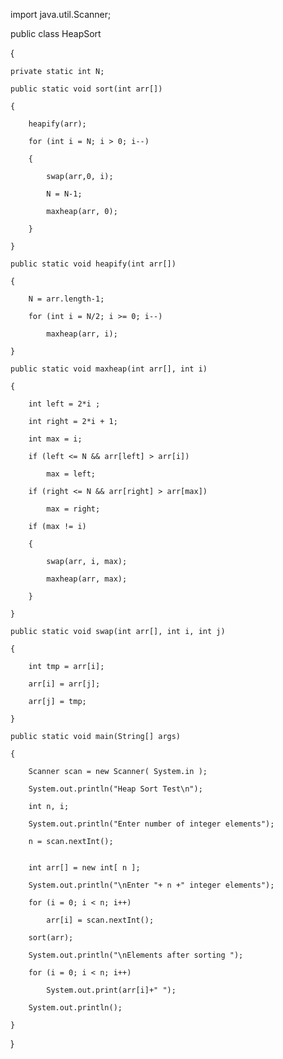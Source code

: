 import java.util.Scanner;
 
public class HeapSort 

{    
    
    private static int N;
    
    public static void sort(int arr[])
    
    {       
        
        heapify(arr);        
        
        for (int i = N; i > 0; i--)
        
        {
            
            swap(arr,0, i);
            
            N = N-1;
            
            maxheap(arr, 0);
        
        }
    
    }     
    
    public static void heapify(int arr[])
    
    {
        
        N = arr.length-1;
        
        for (int i = N/2; i >= 0; i--)
            
            maxheap(arr, i);        
    
    }
            
    public static void maxheap(int arr[], int i)
    
    { 
        
        int left = 2*i ;
        
        int right = 2*i + 1;
        
        int max = i;
        
        if (left <= N && arr[left] > arr[i])
            
            max = left;
        
        if (right <= N && arr[right] > arr[max])        
            
            max = right;
 
        if (max != i)
        
        {
            
            swap(arr, i, max);
            
            maxheap(arr, max);
        
        }
    
    }    
    
    public static void swap(int arr[], int i, int j)
    
    {
        
        int tmp = arr[i];
        
        arr[i] = arr[j];
        
        arr[j] = tmp; 
    
    }    
    
    public static void main(String[] args) 
    
    {
        
        Scanner scan = new Scanner( System.in );        
        
        System.out.println("Heap Sort Test\n");
        
        int n, i;    
        
        System.out.println("Enter number of integer elements");
        
        n = scan.nextInt();    
        
       
        int arr[] = new int[ n ];
       
        System.out.println("\nEnter "+ n +" integer elements");
        
        for (i = 0; i < n; i++)
            
            arr[i] = scan.nextInt();
        
        sort(arr);
      
        System.out.println("\nElements after sorting ");        
        
        for (i = 0; i < n; i++)
            
            System.out.print(arr[i]+" ");            
        
        System.out.println();            
    
    }    

}
